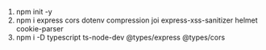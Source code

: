 1. npm init -y
2. npm i express cors dotenv compression joi express-xss-sanitizer helmet cookie-parser
3. npm i -D typescript ts-node-dev @types/express @types/cors